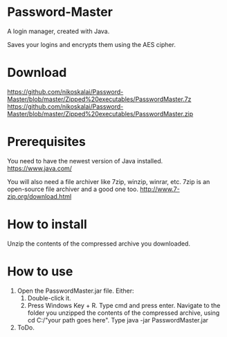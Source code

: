 # Password-Master

A login manager, created with Java.

Saves your logins and encrypts them using the AES cipher.

# Download
https://github.com/nikoskalai/Password-Master/blob/master/Zipped%20executables/PasswordMaster.7z
https://github.com/nikoskalai/Password-Master/blob/master/Zipped%20executables/PasswordMaster.zip

# Prerequisites
You need to have the newest version of Java installed.
https://www.java.com/

You will also need a file archiver like 7zip, winzip, winrar, etc.
7zip is an open-source file archiver and a good one too.
http://www.7-zip.org/download.html

# How to install

Unzip the contents of the compressed archive you downloaded.
 
# How to use
1) Open the PasswordMaster.jar file. Either:
   1) Double-click it.
   2) Press Windows Key + R.
      Type cmd and press enter.
      Navigate to the folder you unzipped the contents of the compressed archive, using cd C:/"your path goes here".
      Type java -jar PasswordMaster.jar
2) ToDo.
